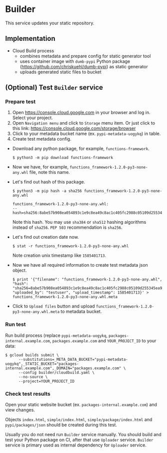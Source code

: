 Builder
=======

This service updates your static repository.

Implementation
--------------

- Cloud Build process
  - combines metadata and prepare config for static generator tool
  - uses container image with `dumb-pypi` Python package (https://github.com/chriskuehl/dumb-pypi) as static generator
  - uploads generated static files to bucket

(Optional) Test `Builder` service
---------------------------------

### Prepare test

1. Open https://console.cloud.google.com in your browser and log in. Select your project.
2. Open `Navigation menu` and click to `Storage` menu item. Or just click to this link: https://console.cloud.google.com/storage/browser
3. Click to your metadata bucket name (ex. `pypi-metadata-uogykq`) in table.
4. Create test metadata config.

  - Download any python package, for example, `functions-framework`. 

    ```
    $ python3 -m pip download functions-framework
    ```
  - Now we have, for example, `functions_framework-1.2.0-py3-none-any.whl` file, note this name.
  - Let's find out hash of this package.

    ```
    $ python3 -m pip hash -a sha256 functions_framework-1.2.0-py3-none-any.whl
    ```

    ```
    functions_framework-1.2.0-py3-none-any.whl:
    --hash=sha256:8abe57b908ea054893c1e9c8ea49c8ac1c405fc2988c05109d255345ea9595d0
    ```
    Note this hash. You may use `sha384` or `sha512` hashing algorithms instead of `sha256`. `PEP 503` recommendation is `sha256`.
  - Let's find out creation date now.

    ```
    $ stat -r functions_framework-1.2.0-py3-none-any.whl
    ```

    Note creation unix timestamp like `1585401713`.

  - Now we have all required information to create test metadata json object.

    ```
    $ print '{"filename": "functions_framework-1.2.0-py3-none-any.whl", "hash": "sha256=8abe57b908ea054893c1e9c8ea49c8ac1c405fc2988c05109d255345ea9595d0", "uploaded_by": "testuser", "upload_timestamp": 1585401713}' > functions_framework-1.2.0-py3-none-any.whl.meta
    ```
  - Click to `Upload files` button and upload `functions_framework-1.2.0-py3-none-any.whl.meta` to metadata bucket.

### Run test

Run build process (replace `pypi-metadata-uogykq`, `packages-internal.example.com`, `packages.example.com` and `YOUR_PROJECT_ID` to your data: 
   
```
$ gcloud builds submit \
      --substitutions=_META_DATA_BUCKET="pypi-metadata-uogykq",_STATIC_BUCKET="packages-internal.example.com",_DOMAIN="packages.example.com" \
      --config builder/cloudbuild.yaml \
      --no-source \
      --project=YOUR_PROJECT_ID
```


### Check test results

Open your static website bucket (ex. `packages-internal.example.com`) and view changes. 

Objects `index.html`, `simple/index.html`, `simple/package/index.html` and `pypi/packages/json` should be created during this test.

Usually you do not need run `Builder` service manually. You should build and test your Python package on CI, after that use `Uploader` service. 
`Builder` service is primary used as internal dependency for `Uploader` service.
